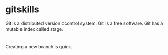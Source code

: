# gitskills
Git is a distributed version ccontrol system.
Git is a free software.
Git has a mutable index called stage.
#
Creating a new branch is quick.
